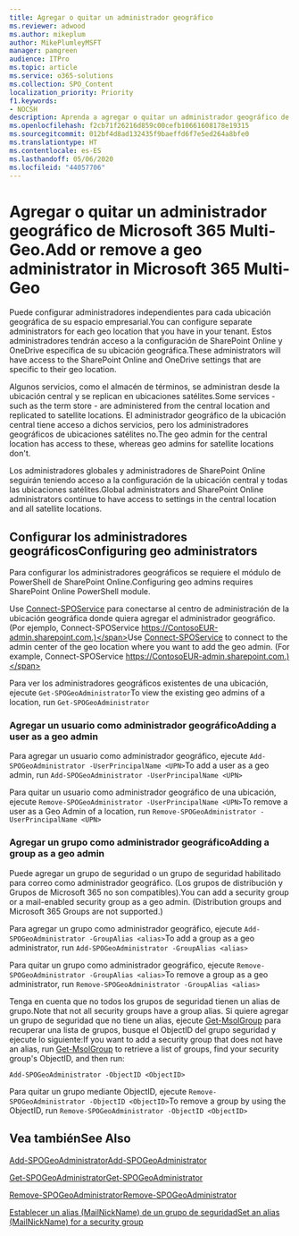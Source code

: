 ```yaml
---
title: Agregar o quitar un administrador geográfico
ms.reviewer: adwood
ms.author: mikeplum
author: MikePlumleyMSFT
manager: pamgreen
audience: ITPro
ms.topic: article
ms.service: o365-solutions
ms.collection: SPO_Content
localization_priority: Priority
f1.keywords:
- NOCSH
description: Aprenda a agregar o quitar un administrador geográfico de Microsoft 365 Multi-Geo.
ms.openlocfilehash: f2cb71f26216d859c00cefb10661608178e19315
ms.sourcegitcommit: 012bf4d8ad132435f9baeffd6f7e5ed264a8bfe0
ms.translationtype: HT
ms.contentlocale: es-ES
ms.lasthandoff: 05/06/2020
ms.locfileid: "44057706"
---
```

# <a name="add-or-remove-a-geo-administrator-in-microsoft-365-multi-geo"></a><span data-ttu-id="2c80e-103">Agregar o quitar un administrador geográfico de Microsoft 365 Multi-Geo.</span><span class="sxs-lookup"><span data-stu-id="2c80e-103">Add or remove a geo administrator in Microsoft 365 Multi-Geo</span></span>

<span data-ttu-id="2c80e-104">Puede configurar administradores independientes para cada ubicación geográfica de su espacio empresarial.</span><span class="sxs-lookup"><span data-stu-id="2c80e-104">You can configure separate administrators for each geo location that you have in your tenant.</span></span> <span data-ttu-id="2c80e-105">Estos administradores tendrán acceso a la configuración de SharePoint Online y OneDrive específica de su ubicación geográfica.</span><span class="sxs-lookup"><span data-stu-id="2c80e-105">These administrators will have access to the SharePoint Online and OneDrive settings that are specific to their geo location.</span></span>

<span data-ttu-id="2c80e-106">Algunos servicios, como el almacén de términos, se administran desde la ubicación central y se replican en ubicaciones satélites.</span><span class="sxs-lookup"><span data-stu-id="2c80e-106">Some services - such as the term store - are administered from the central location and replicated to satellite locations.</span></span> <span data-ttu-id="2c80e-107">El administrador geográfico de la ubicación central tiene acceso a dichos servicios, pero los administradores geográficos de ubicaciones satélites no.</span><span class="sxs-lookup"><span data-stu-id="2c80e-107">The geo admin for the central location has access to these, whereas geo admins for satellite locations don't.</span></span>

<span data-ttu-id="2c80e-108">Los administradores globales y administradores de SharePoint Online seguirán teniendo acceso a la configuración de la ubicación central y todas las ubicaciones satélites.</span><span class="sxs-lookup"><span data-stu-id="2c80e-108">Global administrators and SharePoint Online administrators continue to have access to settings in the central location and all satellite locations.</span></span>

## <a name="configuring-geo-administrators"></a><span data-ttu-id="2c80e-109">Configurar los administradores geográficos</span><span class="sxs-lookup"><span data-stu-id="2c80e-109">Configuring geo administrators</span></span>

<span data-ttu-id="2c80e-110">Para configurar los administradores geográficos se requiere el módulo de PowerShell de SharePoint Online.</span><span class="sxs-lookup"><span data-stu-id="2c80e-110">Configuring geo admins requires SharePoint Online PowerShell module.</span></span>

<span data-ttu-id="2c80e-111">Use [Connect-SPOService](https://docs.microsoft.com/powershell/module/sharepoint-online/Connect-SPOService) para conectarse al centro de administración de la ubicación geográfica donde quiera agregar el administrador geográfico. (Por ejemplo, Connect-SPOService  https://ContosoEUR-admin.sharepoint.com.)</span><span class="sxs-lookup"><span data-stu-id="2c80e-111">Use [Connect-SPOService](https://docs.microsoft.com/powershell/module/sharepoint-online/Connect-SPOService) to connect to the admin center of the geo location where you want to add the geo admin. (For example, Connect-SPOService  https://ContosoEUR-admin.sharepoint.com.)</span></span>

<span data-ttu-id="2c80e-112">Para ver los administradores geográficos existentes de una ubicación, ejecute `Get-SPOGeoAdministrator`</span><span class="sxs-lookup"><span data-stu-id="2c80e-112">To view the existing geo admins of a location, run `Get-SPOGeoAdministrator`</span></span>

### <a name="adding-a-user-as-a-geo-admin"></a><span data-ttu-id="2c80e-113">Agregar un usuario como administrador geográfico</span><span class="sxs-lookup"><span data-stu-id="2c80e-113">Adding a user as a geo admin</span></span>

<span data-ttu-id="2c80e-114">Para agregar un usuario como administrador geográfico, ejecute `Add-SPOGeoAdministrator -UserPrincipalName <UPN>`</span><span class="sxs-lookup"><span data-stu-id="2c80e-114">To add a user as a geo admin, run `Add-SPOGeoAdministrator -UserPrincipalName <UPN>`</span></span>

<span data-ttu-id="2c80e-115">Para quitar un usuario como administrador geográfico de una ubicación, ejecute  `Remove-SPOGeoAdministrator -UserPrincipalName <UPN>`</span><span class="sxs-lookup"><span data-stu-id="2c80e-115">To remove a user as a Geo Admin of a location, run  `Remove-SPOGeoAdministrator -UserPrincipalName <UPN>`</span></span>

### <a name="adding-a-group-as-a-geo-admin"></a><span data-ttu-id="2c80e-116">Agregar un grupo como administrador geográfico</span><span class="sxs-lookup"><span data-stu-id="2c80e-116">Adding a group as a geo admin</span></span>

<span data-ttu-id="2c80e-117">Puede agregar un grupo de seguridad o un grupo de seguridad habilitado para correo como administrador geográfico. (Los grupos de distribución y Grupos de Microsoft 365 no son compatibles).</span><span class="sxs-lookup"><span data-stu-id="2c80e-117">You can add a security group or a mail-enabled security group as a geo admin. (Distribution groups and Microsoft 365 Groups are not supported.)</span></span>

<span data-ttu-id="2c80e-118">Para agregar un grupo como administrador geográfico, ejecute `Add-SPOGeoAdministrator -GroupAlias <alias>`</span><span class="sxs-lookup"><span data-stu-id="2c80e-118">To add a group as a geo administrator, run `Add-SPOGeoAdministrator -GroupAlias <alias>`</span></span>

<span data-ttu-id="2c80e-119">Para quitar un grupo como administrador geográfico, ejecute `Remove-SPOGeoAdministrator -GroupAlias <alias>`</span><span class="sxs-lookup"><span data-stu-id="2c80e-119">To remove a group as a geo administrator, run `Remove-SPOGeoAdministrator -GroupAlias <alias>`</span></span>

<span data-ttu-id="2c80e-120">Tenga en cuenta que no todos los grupos de seguridad tienen un alias de grupo.</span><span class="sxs-lookup"><span data-stu-id="2c80e-120">Note that not all security groups have a group alias.</span></span> <span data-ttu-id="2c80e-121">Si quiere agregar un grupo de seguridad que no tiene un alias, ejecute [Get-MsolGroup](https://docs.microsoft.com/powershell/module/msonline/get-msolgroup) para recuperar una lista de grupos, busque el ObjectID del grupo seguridad y ejecute lo siguiente:</span><span class="sxs-lookup"><span data-stu-id="2c80e-121">If you want to add a security group that does not have an alias, run [Get-MsolGroup](https://docs.microsoft.com/powershell/module/msonline/get-msolgroup) to retrieve a list of groups, find your security group's ObjectID, and then run:</span></span>

`Add-SPOGeoAdministrator -ObjectID <ObjectID>`

<span data-ttu-id="2c80e-122">Para quitar un grupo mediante ObjectID, ejecute `Remove-SPOGeoAdministrator -ObjectID <ObjectID>`</span><span class="sxs-lookup"><span data-stu-id="2c80e-122">To remove a group by using the ObjectID, run `Remove-SPOGeoAdministrator -ObjectID <ObjectID>`</span></span>

## <a name="see-also"></a><span data-ttu-id="2c80e-123">Vea también</span><span class="sxs-lookup"><span data-stu-id="2c80e-123">See Also</span></span>

[<span data-ttu-id="2c80e-124">Add-SPOGeoAdministrator</span><span class="sxs-lookup"><span data-stu-id="2c80e-124">Add-SPOGeoAdministrator</span></span>](https://docs.microsoft.com/powershell/module/sharepoint-online/add-spogeoadministrator)

[<span data-ttu-id="2c80e-125">Get-SPOGeoAdministrator</span><span class="sxs-lookup"><span data-stu-id="2c80e-125">Get-SPOGeoAdministrator</span></span>](https://docs.microsoft.com/powershell/module/sharepoint-online/get-spogeoadministrator)

[<span data-ttu-id="2c80e-126">Remove-SPOGeoAdministrator</span><span class="sxs-lookup"><span data-stu-id="2c80e-126">Remove-SPOGeoAdministrator</span></span>](https://docs.microsoft.com/powershell/module/sharepoint-online/remove-spogeoadministrator)

[<span data-ttu-id="2c80e-127">Establecer un alias (MailNickName) de un grupo de seguridad</span><span class="sxs-lookup"><span data-stu-id="2c80e-127">Set an alias (MailNickName) for a security group</span></span>](https://docs.microsoft.com/powershell/module/azuread/set-azureadgroup)